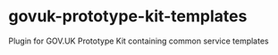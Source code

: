 # govuk-prototype-kit-templates
Plugin for GOV.UK Prototype Kit containing common service templates
